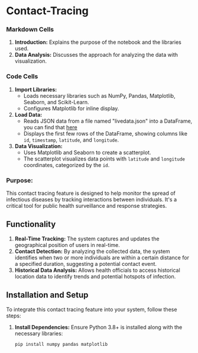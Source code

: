 # Contact-Tracing


### Markdown Cells
1. **Introduction:** Explains the purpose of the notebook and the libraries used.
2. **Data Analysis:** Discusses the approach for analyzing the data with visualization.

### Code Cells
1. **Import Libraries:**
   - Loads necessary libraries such as NumPy, Pandas, Matplotlib, Seaborn, and Scikit-Learn.
   - Configures Matplotlib for inline display.
2. **Load Data:**
   - Reads JSON data from a file named "livedata.json" into a DataFrame, you can find that [here](https://raw.githubusercontent.com/amankharwal/Website-data/master/livedata.json)
   - Displays the first few rows of the DataFrame, showing columns like `id`, `timestamp`, `latitude`, and `longitude`.
3. **Data Visualization:**
   - Uses Matplotlib and Seaborn to create a scatterplot.
   - The scatterplot visualizes data points with `latitude` and `longitude` coordinates, categorized by the `id`.
### Purpose:
This contact tracing feature is designed to help monitor the spread of infectious diseases by tracking interactions between individuals. It's a critical tool for public health surveillance and response strategies.

## Functionality
1. **Real-Time Tracking:** The system captures and updates the geographical position of users in real-time.
2. **Contact Detection:** By analyzing the collected data, the system identifies when two or more individuals are within a certain distance for a specified duration, suggesting a potential contact event.
3. **Historical Data Analysis:** Allows health officials to access historical location data to identify trends and potential hotspots of infection.

## Installation and Setup
To integrate this contact tracing feature into your system, follow these steps:
1. **Install Dependencies:** Ensure Python 3.8+ is installed along with the necessary libraries:
   ```bash
   pip install numpy pandas matplotlib
